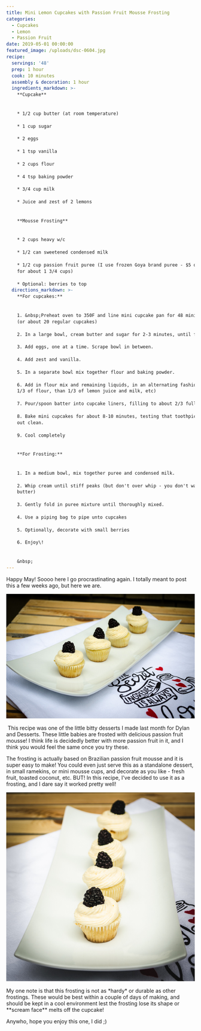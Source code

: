 ```yaml
---
title: Mini Lemon Cupcakes with Passion Fruit Mousse Frosting
categories:
  - Cupcakes
  - Lemon
  - Passion Fruit
date: 2019-05-01 00:00:00
featured_image: /uploads/dsc-0604.jpg
recipe:
  servings: '48'
  prep: 1 hour
  cook: 10 minutes
  assembly & decoration: 1 hour
  ingredients_markdown: >-
    **Cupcake**


    * 1/2 cup butter (at room temperature)

    * 1 cup sugar

    * 2 eggs

    * 1 tsp vanilla

    * 2 cups flour

    * 4 tsp baking powder

    * 3/4 cup milk

    * Juice and zest of 2 lemons


    **Mousse Frosting**


    * 2 cups heavy w/c

    * 1/2 can sweetened condensed milk

    * 1/2 cup passion fruit puree (I use frozen Goya brand puree - $5 or less
    for about 1 3/4 cups)

    * Optional: berries to top
  directions_markdown: >-
    **For cupcakes:**


    1. &nbsp;Preheat oven to 350F and line mini cupcake pan for 48 mini cupcakes
    (or about 20 regular cupcakes)

    2. In a large bowl, cream butter and sugar for 2-3 minutes, until fluffy

    3. Add eggs, one at a time. Scrape bowl in between.

    4. Add zest and vanilla.

    5. In a separate bowl mix together flour and baking powder.

    6. Add in flour mix and remaining liquids, in an alternating fashion (about
    1/3 of flour, than 1/3 of lemon juice and milk, etc)

    7. Pour/spoon batter into cupcake liners, filling to about 2/3 full.&nbsp;

    8. Bake mini cupcakes for about 8-10 minutes, testing that toothpick comes
    out clean.

    9. Cool completely


    **For Frosting:**


    1. In a medium bowl, mix together puree and condensed milk.

    2. Whip cream until stiff peaks (but don't over whip - you don't want
    butter)

    3. Gently fold in puree mixture until thoroughly mixed.

    4. Use a piping bag to pipe unto cupcakes

    5. Optionally, decorate with small berries

    6. Enjoy\!


    &nbsp;
---
```


Happy May\! Soooo here I go procrastinating again. I totally meant to post this a few weeks ago, but here we are.

![](/uploads/dsc-0589.jpg)

&nbsp;This recipe was one of the little bitty desserts I made last month for Dylan and Desserts. These little babies are frosted with delicious passion fruit mousse\! I think life is decidedly better with more passion fruit in it, and I think you would feel the same once you try these.&nbsp;

The frosting is actually based on Brazilian passion fruit mousse and it is super easy to make\! You could even just serve this as a standalone dessert, in small ramekins, or mini mousse cups, and decorate as you like - fresh fruit, toasted coconut, etc. BUT\! In this recipe, I've decided to use it as a frosting, and I dare say it worked pretty well\!

![](/uploads/dsc-0594.jpg)

My one note is that this frosting is not as \*hardy\* or durable as other frostings. These would be best within a couple of days of making, and should be kept in a cool environment lest the frosting lose its shape or \*\*scream face\*\* melts off the cupcake\!

Anywho, hope you enjoy this one, I did ;)&nbsp;